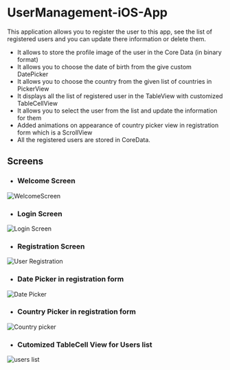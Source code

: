 # UserManagement-iOS-App
This application allows you to register the user to this app, see the list of registered users and you can update there information or delete them.
* It allows to store the profile image of the user in the Core Data (in binary format)
* It allows you to choose the date of birth from the give custom DatePicker
* It allows you to choose the country from the given list of countries in PickerView
* It displays all the list of registered user in the TableView with customized TableCellView
* It allows you to select the user from the list and update the information for them
* Added animations on appearance of country picker view in registration form which is a ScrollView
* All the registered users are stored in CoreData.

## Screens
* ### Welcome Screen
![WelcomeScreen](/Screens/screen1.png)
* ### Login Screen
![Login Screen](/Screens/screen2.png)
* ### Registration Screen
![User Registration](/Screens/screen3.png)
* ### Date Picker in registration form
![Date Picker](/Screens/screen4.png)
* ### Country Picker in registration form
![Country picker](/Screens/screen5.png)
* ### Cutomized TableCell View for Users list
![users list](/Screens/screen6.png)
